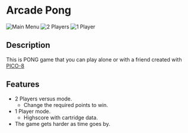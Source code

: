 # Arcade Pong

![Main Menu](https://i.imgur.com/9edWhiQ.gif)
![2 Players](https://i.imgur.com/lM61wBd.gif)
![1 Player](https://i.imgur.com/SSppgrQ.gif)

## Description
This is PONG game that you can play alone or with a friend created with [PICO-8](https://www.lexaloffle.com/pico-8.php)

## Features
* 2 Players versus mode.
  * Change the required points to win.
* 1 Player mode.
  * Highscore with cartridge data.
* The game gets harder as time goes by.
